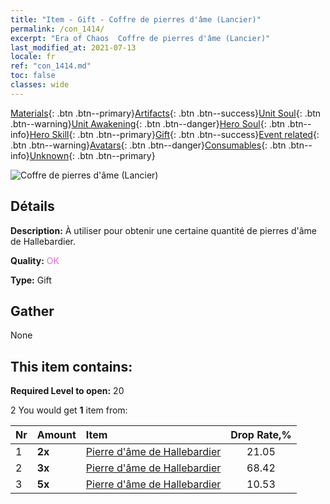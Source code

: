 ```yaml
---
title: "Item - Gift - Coffre de pierres d'âme (Lancier)"
permalink: /con_1414/
excerpt: "Era of Chaos  Coffre de pierres d'âme (Lancier)"
last_modified_at: 2021-07-13
locale: fr
ref: "con_1414.md"
toc: false
classes: wide
---
```

 [Materials](/ItemsFR/){: .btn .btn--primary}[Artifacts](/ItemsFR/Artifacts/){: .btn .btn--success}[Unit Soul](/ItemsFR/UnitSoul/){: .btn .btn--warning}[Unit Awakening](/ItemsFR/UnitAwakening/){: .btn .btn--danger}[Hero Soul](/ItemsFR/HeroSoul/){: .btn .btn--info}[Hero Skill](/ItemsFR/HeroSkill/){: .btn .btn--primary}[Gift](/ItemsFR/Gift/){: .btn .btn--success}[Event related](/ItemsFR/Events/){: .btn .btn--warning}[Avatars](/ItemsFR/Avatars/){: .btn .btn--danger}[Consumables](/ItemsFR/Consumables/){: .btn .btn--info}[Unknown](/ItemsFR/Unknown/){: .btn .btn--primary}

 ![Coffre de pierres d'âme (Lancier)](/images/t/i_907028.png)

## Détails
 **Description:** À utiliser pour obtenir une certaine quantité de pierres d'âme de Hallebardier.

 **Quality:** <span style="color: #DA70D6">OK</span>

 **Type:** Gift

## Gather

  None

## This item contains:

 **Required Level to open:** 20

 2 You would get **1** item  from:

  | Nr | Amount |     Item    | Drop Rate,% |
  |:---|:-------|:------------|:---------:|
  | 1 |  **2x** | [Pierre d'âme de Hallebardier](/ItemsFR/unt_282/) | 21.05 | 
  | 2 |  **3x** | [Pierre d'âme de Hallebardier](/ItemsFR/unt_282/) | 68.42 | 
  | 3 |  **5x** | [Pierre d'âme de Hallebardier](/ItemsFR/unt_282/) | 10.53 | 
